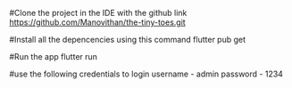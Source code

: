 #Clone the project in the IDE with the github link
https://github.com/Manovithan/the-tiny-toes.git

#Install all the depencencies using this command 
flutter pub get

#Run the app
flutter run

#use the following credentials to login
username - admin
password - 1234
